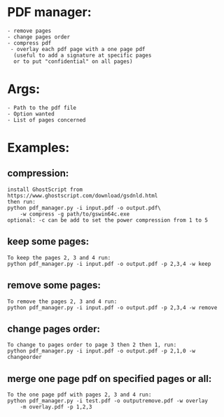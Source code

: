 # PDF manager:
    - remove pages
    - change pages order
    - compress pdf
     - overlay each pdf page with a one page pdf
      (useful to add a signature at specific pages
      or to put "confidential" on all pages)

# Args:
    - Path to the pdf file
    - Option wanted
    - List of pages concerned


# Examples:
## compression:
    install GhostScript from https://www.ghostscript.com/download/gsdnld.html
    then run:
    python pdf_manager.py -i input.pdf -o output.pdf\
        -w compress -g path/to/gswin64c.exe
    optional: -c can be add to set the power compression from 1 to 5

## keep some pages:
    To keep the pages 2, 3 and 4 run:
    python pdf_manager.py -i input.pdf -o output.pdf -p 2,3,4 -w keep

## remove some pages:
    To remove the pages 2, 3 and 4 run:
    python pdf_manager.py -i input.pdf -o output.pdf -p 2,3,4 -w remove

## change pages order:
    To change to pages order to page 3 then 2 then 1, run:
    python pdf_manager.py -i input.pdf -o output.pdf -p 2,1,0 -w changeorder

## merge one page pdf on specified pages or all:
    To the one page pdf with pages 2, 3 and 4 run:
    python pdf_manager.py -i test.pdf -o outputremove.pdf -w overlay
        -m overlay.pdf -p 1,2,3
